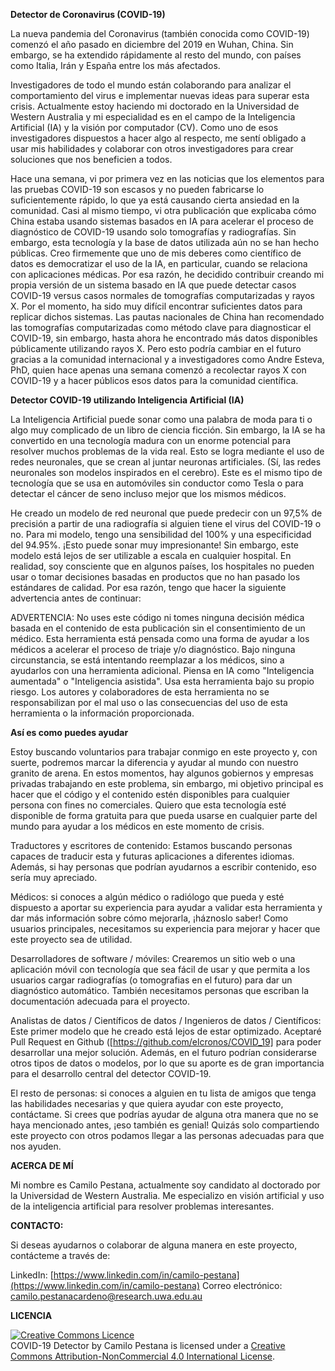 
**Detector de Coronavirus (COVID-19)**

La nueva pandemia del Coronavirus (también conocida como COVID-19) comenzó el año pasado en diciembre del 2019 en Wuhan, China. Sin embargo, se ha extendido rápidamente al resto del mundo, con países como Italia, Irán y España entre los más afectados.

Investigadores de todo el mundo están colaborando para analizar el comportamiento del virus e implementar nuevas ideas para superar esta crisis. Actualmente estoy haciendo mi doctorado en la Universidad de Western Australia y mi especialidad es en el campo de la Inteligencia Artificial (IA) y la visión por computador (CV). Como uno de esos investigadores dispuestos a hacer algo al respecto, me sentí obligado a usar mis habilidades y colaborar con otros investigadores para crear soluciones que nos beneficien a todos.

Hace una semana, vi por primera vez en las noticias que los elementos para las pruebas COVID-19 son escasos y no pueden fabricarse lo suficientemente rápido, lo que ya está causando cierta ansiedad en la comunidad. Casi al mismo tiempo, vi otra publicación que explicaba cómo China estaba usando sistemas basados en IA para acelerar el proceso de diagnóstico de COVID-19 usando solo tomografías y radiografías. Sin embargo, esta tecnología y la base de datos utilizada aún no se han hecho públicas. Creo firmemente que uno de mis deberes como científico de datos es democratizar el uso de la IA, en particular, cuando se relaciona con aplicaciones médicas. Por esa razón, he decidido contribuir creando mi propia versión de un sistema basado en IA que puede detectar casos COVID-19 versus casos normales de tomografías computarizadas y rayos X. Por el momento, ha sido muy difícil encontrar suficientes datos para replicar dichos sistemas. Las pautas nacionales de China han recomendado las tomografías computarizadas como método clave para diagnosticar el COVID-19, sin embargo, hasta ahora he encontrado más datos disponibles públicamente utilizando rayos X. Pero esto podría cambiar en el futuro gracias a la comunidad internacional y a investigadores como Andre Esteva, PhD, quien hace apenas una semana comenzó a recolectar rayos X con COVID-19 y a hacer públicos esos datos para la comunidad científica.

**Detector COVID-19 utilizando Inteligencia Artificial (IA)**

La Inteligencia Artificial puede sonar como una palabra de moda para ti o algo muy complicado de un libro de ciencia ficción. Sin embargo, la IA se ha convertido en una tecnología madura con un enorme potencial para resolver muchos problemas de la vida real. Esto se logra mediante el uso de redes neuronales, que se crean al juntar neuronas artificiales. (Sí, las redes neuronales son modelos inspirados en el cerebro). Este es el mismo tipo de tecnología que se usa en automóviles sin conductor como Tesla o para detectar el cáncer de seno incluso mejor que los mismos médicos.

He creado un modelo de red neuronal que puede predecir con un 97,5% de precisión a partir de una radiografía si alguien tiene el virus del COVID-19 o no. Para mi modelo, tengo una sensibilidad del 100% y una especificidad del 94.95%. ¡Esto puede sonar muy impresionante! Sin embargo, este modelo está lejos de ser utilizable a escala en cualquier hospital. En realidad, soy consciente que en algunos países, los hospitales no pueden usar o tomar decisiones basadas en productos que no han pasado los estándares de calidad. Por esa razón, tengo que hacer la siguiente advertencia antes de continuar:

ADVERTENCIA: No uses este código ni tomes ninguna decisión médica basada en el contenido de esta publicación sin el consentimiento de un médico. Esta herramienta está pensada como una forma de ayudar a los médicos a acelerar el proceso de triaje y/o diagnóstico. Bajo ninguna circunstancia, se está intentando reemplazar a los médicos, sino a ayudarlos con una herramienta adicional. Piensa en IA como "Inteligencia aumentada" o "Inteligencia asistida". Usa esta herramienta bajo su propio riesgo. Los autores y colaboradores de esta herramienta no se responsabilizan por el mal uso o las consecuencias del uso de esta herramienta o la información proporcionada.

**Así es como puedes ayudar**

Estoy buscando voluntarios para trabajar conmigo en este proyecto y, con suerte, podremos marcar la diferencia y ayudar al mundo con nuestro granito de arena. En estos momentos, hay algunos gobiernos y empresas privadas trabajando en este problema, sin embargo, mi objetivo principal es hacer que el código y el contenido estén disponibles para cualquier persona con fines no comerciales. Quiero que esta tecnología esté disponible de forma gratuita para que pueda usarse en cualquier parte del mundo para ayudar a los médicos en este momento de crisis.

Traductores y escritores de contenido: Estamos buscando personas capaces de traducir esta y futuras aplicaciones a diferentes idiomas. Además, si hay personas que podrían ayudarnos a escribir contenido, eso sería muy apreciado.

Médicos: si conoces a algún médico o radiólogo que pueda y esté dispuesto a aportar su experiencia para ayudar a validar esta herramienta y dar más información sobre cómo mejorarla, ¡háznoslo saber! Como usuarios principales, necesitamos su experiencia para mejorar y hacer que este proyecto sea de utilidad.

Desarrolladores de software / móviles: Crearemos un sitio web o una aplicación móvil con tecnología que sea fácil de usar y que permita a los usuarios cargar radiografías (o tomografias en el futuro) para dar un diagnóstico automático. También necesitamos personas que escriban la documentación adecuada para el proyecto.

Analistas de datos / Científicos de datos / Ingenieros de datos / Científicos: Este primer modelo que he creado está lejos de estar optimizado. Aceptaré Pull Request en Github ([https://github.com/elcronos/COVID_19] para poder desarrollar una mejor solución. Además, en el futuro podrían considerarse otros tipos de datos o modelos, por lo que su aporte es de gran importancia para el desarrollo central del detector COVID-19.

El resto de personas: si conoces a alguien en tu lista de amigos que tenga las habilidades necesarias y que quiera ayudar con este proyecto, contáctame. Si crees que podrías ayudar de alguna otra manera que no se haya mencionado antes, ¡eso también es genial! Quizás solo compartiendo este proyecto con otros podamos llegar a las personas adecuadas para que nos ayuden.

**ACERCA DE MÍ**

Mi nombre es Camilo Pestana, actualmente soy candidato al doctorado por la Universidad de Western Australia. Me especializo en visión artificial y uso de la inteligencia artificial para resolver problemas interesantes.

**CONTACTO:**

Si deseas ayudarnos o colaborar de alguna manera en este proyecto, contácteme a través de:

LinkedIn:  [https://www.linkedin.com/in/camilo-pestana](https://www.linkedin.com/in/camilo-pestana)  Correo electrónico:  [camilo.pestanacardeno@research.uwa.edu.au](mailto:camilo.pestanacardeno@research.uwa.edu.au)

**LICENCIA**

<a rel="license" href="http://creativecommons.org/licenses/by-nc/4.0/"><img alt="Creative Commons Licence" style="border-width:0" src="https://i.creativecommons.org/l/by-nc/4.0/88x31.png" /></a><br /><span xmlns:dct="http://purl.org/dc/terms/" property="dct:title">COVID-19 Detector</span> by <span xmlns:cc="http://creativecommons.org/ns#" property="cc:attributionName">Camilo Pestana</span> is licensed under a <a rel="license" href="http://creativecommons.org/licenses/by-nc/4.0/">Creative Commons Attribution-NonCommercial 4.0 International License</a>.
